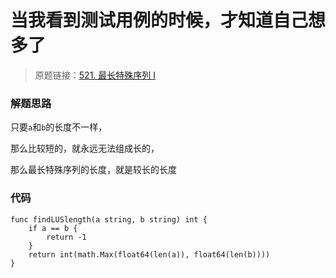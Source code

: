 # 当我看到测试用例的时候，才知道自己想多了
> 原题链接：[521. 最长特殊序列 Ⅰ](https://leetcode-cn.com/problems/longest-uncommon-subsequence-i/)

### 解题思路
只要``a``和``b``的长度不一样，

那么比较短的，就永远无法组成长的，

那么最长特殊序列的长度，就是较长的长度

### 代码

```golang
func findLUSlength(a string, b string) int {
	if a == b {
		return -1
	}
	return int(math.Max(float64(len(a)), float64(len(b))))
}
```
